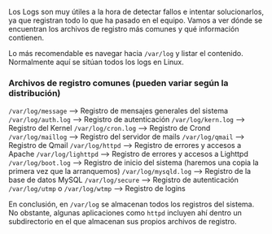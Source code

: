 Los Logs son muy útiles a la hora de detectar fallos e intentar solucionarlos, ya que registran todo lo que ha pasado en el equipo.
Vamos a ver dónde se encuentran los archivos de registro más comunes y qué información contienen.

Lo más recomendable es navegar hacia `/var/log` y listar el contenido. Normalmente aquí se sitúan todos los logs en Linux.

### Archivos de registro comunes (pueden variar según la distribución)
`/var/log/message` --> Registro de mensajes generales del sistema
`/var/log/auth.log` --> Registro de autenticación
`/var/log/kern.log` -->  Registro del Kernel
`/var/log/cron.log` --> Registro de Crond
`/var/log/maillog` --> Registro del servidor de mails
`/var/log/qmail` --> Registro de Qmail
`/var/log/httpd` --> Registro de errores y accesos a Apache
`/var/log/lighttpd` --> Registro de errores y accesos a Lighttpd
`/var/log/boot.log` --> Registro de inicio del sistema (haremos una copia la primera vez que la arranquemos)
`/var/log/mysqld.log` --> Registro de la base de datos MySQL
`/var/log/secure` --> Registro de autenticación
`/var/log/utmp` o `/var/log/wtmp` --> Registro de logins

En conclusión, en `/var/log` se almacenan todos los registros del sistema. No obstante, algunas aplicaciones como `httpd` incluyen ahí dentro un subdirectorio en el que almacenan sus propios archivos de registro.
